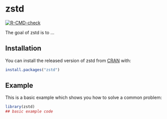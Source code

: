 
# zstd

<!-- badges: start -->
[![R-CMD-check](https://github.com/sbearrows/zstd/workflows/R-CMD-check/badge.svg)](https://github.com/sbearrows/zstd/actions)
<!-- badges: end -->

The goal of zstd is to ...

## Installation

You can install the released version of zstd from [CRAN](https://CRAN.R-project.org) with:

``` r
install.packages("zstd")
```

## Example

This is a basic example which shows you how to solve a common problem:

``` r
library(zstd)
## basic example code
```

